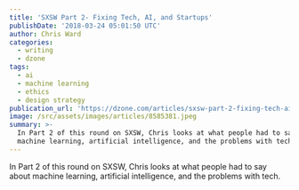 ```yaml
---
title: 'SXSW Part 2- Fixing Tech, AI, and Startups'
publishDate: '2018-03-24 05:01:50 UTC'
author: Chris Ward
categories:
  - writing
  - dzone
tags:
  - ai
  - machine learning
  - ethics
  - design strategy
publication_url: 'https://dzone.com/articles/sxsw-part-2-fixing-tech-ai-and-startups'
image: /src/assets/images/articles/8585381.jpeg
summary: >-
  In Part 2 of this round on SXSW, Chris looks at what people had to say about
  machine learning, artificial intelligence, and the problems with tech.
---
```

In Part 2 of this round on SXSW, Chris looks at what people had to say about machine learning, artificial intelligence, and the problems with tech.

